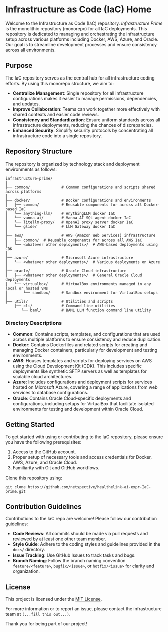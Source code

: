 # Infrastructure as Code (IaC) Home

Welcome to the Infrastructure as Code (IaC) repository. _Infrastructure Prime_ is the monolithic repository (monorepo) for all IaC deployments. This repository is dedicated to managing and orchestrating the infrastructure setup across various platforms including Docker, AWS, Azure, and Oracle. Our goal is to streamline development processes and ensure consistency across all environments.

## Purpose

The IaC repository serves as the central hub for all infrastructure coding efforts. By using this monorepo structure, we aim to:

- **Centralize Management**: Single repository for all infrastructure configurations makes it easier to manage permissions, dependencies, and updates.
- **Improve Collaboration**: Teams can work together more effectively with shared contexts and easier code reviews.
- **Consistency and Standardization**: Ensure uniform standards across all infrastructure deployments, reducing the chances of discrepancies.
- **Enhanced Security**: Simplify security protocols by concentrating all infrastructure code into a single repository.

## Repository Structure

The repository is organized by technology stack and deployment environments as follows:

```
infrastructure-prime/
│
├── common/              # Common configurations and scripts shared across platforms
│
├── docker/              # Docker configurations and environments
│   ├── common/          # Reusable components for across all Docker-based IaC
│   └── anything-llm/    # AnythingLLM docker IaC     
│   └── vanna-ai/        # Vanna AI SQL agent docker IaC
│   └── litellm-proxy/   # OpenAI proxy server docker IaC
│   └── glide/           # LLM Gateway docker IaC
│
├── aws/                 # AWS (Amazon Web Services) infrastructure
│   ├── common/  # Reusable components for across all AWS IaC
│   └── <whatever other deployments>/  # AWS-based deployments using CDK
│
├── azure/               # Microsoft Azure infrastructure
│   └── <whatever other deployments>/  # Various deployments on Azure
│
├── oracle/              # Oracle Cloud infrastructure
│   ├── <whatever other deployments>/  # General Oracle Cloud deployments
│   └── virtualbox/      # VirtualBox environments managed in any local or hosted VMs
│       └── sandbox/     # Sandbox environment for VirtualBox setups
│
├── utils/               # Utilities and scripts
    ├── cli/             # Command line utilities
       └── baml/         # BAML LLM function command line utility
```

### Directory Descriptions

- **Common**: Contains scripts, templates, and configurations that are used across multiple platforms to ensure consistency and reduce duplication.
- **Docker**: Contains Dockerfiles and related scripts for creating and managing Docker containers, particularly for development and testing environments.
- **AWS**: Houses templates and scripts for deploying services on AWS using the Cloud Development Kit (CDK). This includes specific deployments like synthetic SFTP servers as well as templates for scalable cloud architectures.
- **Azure**: Includes configurations and deployment scripts for services hosted on Microsoft Azure, covering a range of applications from web services to database configurations.
- **Oracle**: Contains Oracle Cloud-specific deployments and configurations, including setups for VirtualBox that facilitate isolated environments for testing and development within Oracle Cloud.

## Getting Started

To get started with using or contributing to the IaC repository, please ensure you have the following prerequisites:

1. Access to the GitHub account.
2. Proper setup of necessary tools and access credentials for Docker, AWS, Azure, and Oracle Cloud.
3. Familiarity with Git and GitHub workflows.

Clone this repository using:
```
git clone https://github.com/netspective/healthelink-ai-expr-IaC-prime.git
```

## Contribution Guidelines

Contributions to the IaC repo are welcome! Please follow our contribution guidelines:

- **Code Reviews**: All commits should be made via pull requests and reviewed by at least one other team member.
- **Style Guide**: Adhere to the coding styles and guidelines provided in the `docs/` directory.
- **Issue Tracking**: Use GitHub Issues to track tasks and bugs.
- **Branch Naming**: Follow the branch naming convention `feature/<feature>`, `bugfix/<issue>`, or `hotfix/<issue>` for clarity and organization.

## License

This project is licensed under the [MIT License](LICENSE.md).

For more information or to report an issue, please contact the infrastructure team at `(...fill this out...)`.

Thank you for being part of our project!
